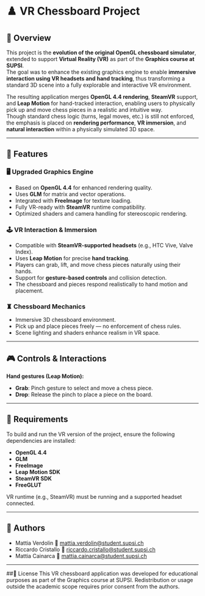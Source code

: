 # ♟️ VR Chessboard Project

## 📝 Overview
This project is the **evolution of the original OpenGL chessboard simulator**, extended to support **Virtual Reality (VR)** as part of the **Graphics course at SUPSI**.  
The goal was to enhance the existing graphics engine to enable **immersive interaction using VR headsets and hand tracking**, thus transforming a standard 3D scene into a fully explorable and interactive VR environment.

The resulting application merges **OpenGL 4.4 rendering**, **SteamVR** support, and **Leap Motion** for hand-tracked interaction, enabling users to physically pick up and move chess pieces in a realistic and intuitive way.  
Though standard chess logic (turns, legal moves, etc.) is still not enforced, the emphasis is placed on **rendering performance**, **VR immersion**, and **natural interaction** within a physically simulated 3D space.

---

## 🎨 Features

### 🖥️ Upgraded Graphics Engine
- Based on **OpenGL 4.4** for enhanced rendering quality.
- Uses **GLM** for matrix and vector operations.
- Integrated with **FreeImage** for texture loading.
- Fully VR-ready with **SteamVR** runtime compatibility.
- Optimized shaders and camera handling for stereoscopic rendering.

### 🕹️ VR Interaction & Immersion
- Compatible with **SteamVR-supported headsets** (e.g., HTC Vive, Valve Index).
- Uses **Leap Motion** for precise **hand tracking**.
- Players can grab, lift, and move chess pieces naturally using their hands.
- Support for **gesture-based controls** and collision detection.
- The chessboard and pieces respond realistically to hand motion and placement.

### ♜ Chessboard Mechanics
- Immersive 3D chessboard environment.
- Pick up and place pieces freely — no enforcement of chess rules.
- Scene lighting and shaders enhance realism in VR space.

---

## 🎮 Controls & Interactions

**Hand gestures (Leap Motion):**
- **Grab**: Pinch gesture to select and move a chess piece.
- **Drop**: Release the pinch to place a piece on the board.

---

## 📌 Requirements

To build and run the VR version of the project, ensure the following dependencies are installed:

- **OpenGL 4.4**
- **GLM**
- **FreeImage**
- **Leap Motion SDK**
- **SteamVR SDK**
- **FreeGLUT**

VR runtime (e.g., SteamVR) must be running and a supported headset connected.

---

## 👤 Authors
- Mattia Verdolin 📧 mattia.verdolin@student.supsi.ch
- Riccardo Cristallo 📧 riccardo.cristallo@student.supsi.ch
- Mattia Cainarca 📧 mattia.cainarca@student.supsi.ch

---
##📜 License
This VR chessboard application was developed for educational purposes as part of the Graphics course at SUPSI.
Redistribution or usage outside the academic scope requires prior consent from the authors.
